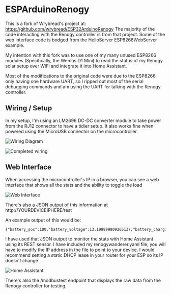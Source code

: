 # ESPArduinoRenogy

This is a fork of Wrybread's project at: https://github.com/wrybread/ESP32ArduinoRenogy
The majority of the code interacting with the Renogy controller is from that project. Some of the web interface code is bodged from the HelloServer ESP8266WebServer example.

My intention with this fork was to use one of my many unused ESP8266 modules (Specifically, the Wemos D1 Mini) to read the status of my Renogy solar setup over WiFi and integrate it into Home Assistant. 

Most of the modifications to the original code were due to the ESP8266 only having one hardware UART, so I ripped out most of the serial debugging commands and am using the UART for talking with the Renogy controller. 

## Wiring / Setup 
In my setup, I'm using an LM2696 DC-DC converter module to take power from the RJ12 connector to have a tidier setup. It also works fine when powered using the MicroUSB connector on the microcontroller.

![Wiring Diagram](https://i.imgur.com/4VDK7ai.png)

![Completed wiring](https://i.imgur.com/33c3uLC.jpg)

## Web Interface
When accessing the microcontroller's IP in a browser, you can see a web interface that shows all the stats and the ability to toggle the load

![Web Interface](https://i.imgur.com/3phXtOU.png)

There's also a JSON output of this information at http://YOURDEVICEIPHERE/rest

An example output of this would be:
```
{"battery_soc":100,"battery_voltage":13.199999809265137,"battery_charging_amps":0.15000000596046448,"battery_charging_watts":1.9800000190734863,"controller_temperature":27,"battery_temperature":0,"controller_temperatureF":80.5999984741211,"battery_temperatureF":32,"load_voltage":0,"load_amps":0,"load_watts":0,"load_status":false,"solar_panel_voltage":13.800000190734863,"solar_panel_amps":0.070000000298023224,"solar_panel_watts":1,"min_battery_voltage_today":0,"max_battery_voltage_today":13.199999809265137,"max_charging_amps_today":6.3000001907348633,"max_discharging_amps_today":3.7999999523162842,"max_charge_watts_today":79,"max_discharge_watts_today":2,"charge_amphours_today":14,"discharge_amphours_today":0,"charge_watthours_today":182,"discharge_watthours_today":13,"controller_uptime_days":0,"total_battery_overcharges":0,"total_battery_fullcharges":0,"last_update_time":3291357,"voltage_rating":0,"amp_rating":20,"discharge_amp_rating":0,"type":0,"controller_name":0,"software_version":"1768","hardware_version":"01280","serial_number":"049153"}
```
I have used that JSON output to monitor the stats with Home Assistant using its REST sensor. I have included my renogywanderer.yaml file, you will have to modify the IP address in the file to point to your device. I would recommend setting a static DHCP lease in your router for your ESP so its IP doesn't change

![Home Assistant](https://i.imgur.com/QjTWIST.png)

There's also the /modbustest endpoint that displays the raw data from the Renogy controller for testing. 
